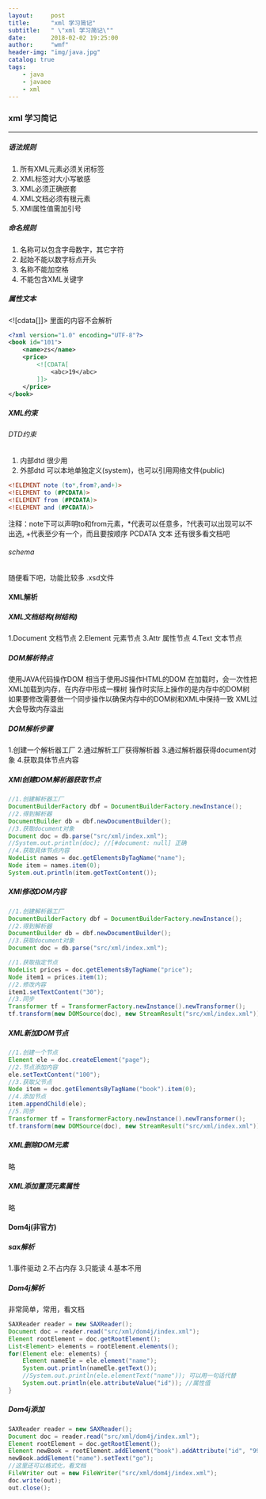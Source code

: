 ```yaml
---
layout:     post
title:      "xml 学习简记"
subtitle:   " \"xml 学习简记\""
date:       2018-02-02 19:25:00
author:     "wmf"
header-img: "img/java.jpg"
catalog: true
tags:
    - java
    - javaee
    - xml
---
```

### xml 学习简记
***
##### 语法规则
1. 所有XML元素必须关闭标签
2. XML标签对大小写敏感
3. XML必须正确嵌套
4. XML文档必须有根元素
5. XMl属性值需加引号
##### 命名规则
1. 名称可以包含字母数字，其它字符
2. 起始不能以数字标点开头
3. 名称不能加空格
4. 不能包含XML关键字
##### 属性文本
<![cdata[]]> 里面的内容不会解析
```xml
<?xml version="1.0" encoding="UTF-8"?>
<book id="101">
	<name>zs</name>
	<price>
		<![CDATA[
			<abc>19</abc>
		]]>
	</price>
</book>
```
##### XML约束
###### DTD约束
1. 内部dtd
很少用
2. 外部dtd
可以本地单独定义(system)，也可以引用网络文件(public)
```dtd
<!ELEMENT note (to*,from?,and+)>
<!ELEMENT to (#PCDATA)>
<!ELEMENT from (#PCDATA)>
<!ELEMENT and (#PCDATA)>
```
注释：note下可以声明to和from元素，*代表可以任意多，?代表可以出现可以不出选, +代表至少有一个，而且要按顺序
PCDATA 文本
还有很多看文档吧
###### schema
随便看下吧，功能比较多 .xsd文件
#### XML解析
##### XML文档结构(树结构)
1.Document 文档节点
2.Element 元素节点
3.Attr 属性节点
4.Text 文本节点
##### DOM解析特点
使用JAVA代码操作DOM 相当于使用JS操作HTML的DOM
在加载时，会一次性把XML加载到内存，在内存中形成一棵树
操作时实际上操作的是内存中的DOM树
如果要修改需要做一个同步操作以确保内存中的DOM树和XML中保持一致
XML过大会导致内存溢出
##### DOM解析步骤
1.创建一个解析器工厂
2.通过解析工厂获得解析器
3.通过解析器获得document对象
4.获取具体节点内容
##### XMl创建DOM解析器获取节点
```java
//1.创建解析器工厂
DocumentBuilderFactory dbf = DocumentBuilderFactory.newInstance();
//2.得到解析器
DocumentBuilder db = dbf.newDocumentBuilder();
//3.获取document对象
Document doc = db.parse("src/xml/index.xml");
//System.out.println(doc); //[#document: null] 正确
//4.获取具体节点内容
NodeList names = doc.getElementsByTagName("name");
Node item = names.item(0);
System.out.println(item.getTextContent());
```
##### XMl修改DOM内容
```java
//1.创建解析器工厂
DocumentBuilderFactory dbf = DocumentBuilderFactory.newInstance();
//2.得到解析器
DocumentBuilder db = dbf.newDocumentBuilder();
//3.获取document对象
Document doc = db.parse("src/xml/index.xml");

//1.获取指定节点
NodeList prices = doc.getElementsByTagName("price");
Node item1 = prices.item(1);
//2.修改内容
item1.setTextContent("30");
//3.同步
Transformer tf = TransformerFactory.newInstance().newTransformer();
tf.transform(new DOMSource(doc), new StreamResult("src/xml/index.xml"));
```
##### XML新加DOM节点
```java
//1.创建一个节点
Element ele = doc.createElement("page");
//2.节点添加内容
ele.setTextContent("100");
//3.获取父节点
Node item = doc.getElementsByTagName("book").item(0);
//4.添加节点
item.appendChild(ele);
//5.同步
Transformer tf = TransformerFactory.newInstance().newTransformer();
tf.transform(new DOMSource(doc), new StreamResult("src/xml/index.xml"));
```
##### XML删除DOM元素
略
##### XML添加置顶元素属性
略
#### Dom4j(非官方)
##### sax解析
1.事件驱动
2.不占内存
3.只能读
4.基本不用
##### Dom4j解析
非常简单，常用，看文档
```java
SAXReader reader = new SAXReader();
Document doc = reader.read("src/xml/dom4j/index.xml");
Element rootElement = doc.getRootElement();
List<Element> elements = rootElement.elements();
for(Element ele: elements) {
    Element nameEle = ele.element("name");
    System.out.println(nameEle.getText());
    //System.out.println(ele.elementText("name")); 可以用一句话代替
    System.out.println(ele.attributeValue("id")); //属性值
}
```
##### Dom4j添加
```java
SAXReader reader = new SAXReader();
Document doc = reader.read("src/xml/dom4j/index.xml");
Element rootElement = doc.getRootElement();
Element newBook = rootElement.addElement("book").addAttribute("id", "999");
newBook.addElement("name").setText("go");
//这里还可以格式化，看文档
FileWriter out = new FileWriter("src/xml/dom4j/index.xml");
doc.write(out);
out.close();
```







